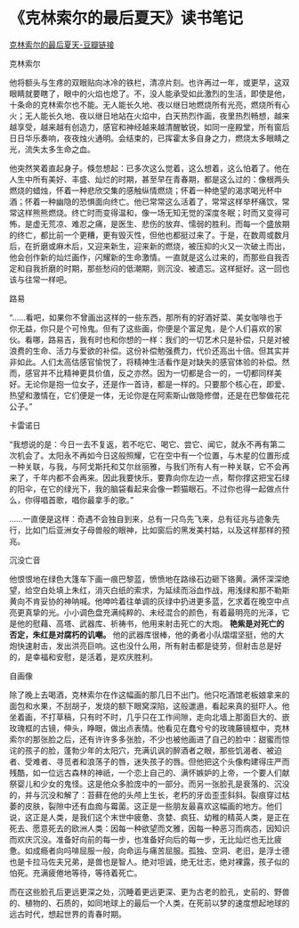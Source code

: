 # 《克林索尔的最后夏天》读书笔记
[克林索尔的最后夏天-豆瓣链接](https://book.douban.com/subject/30389968/)

克林索尔

他将额头与生疼的双眼贴向冰冷的铁栏，清凉片刻。也许再过一年，或更早，这双眼睛就要瞎了，眼中的火焰也熄了。不，没人能承受如此激烈的生活，即使是他，十条命的克林索尔也不能。无人能长久地、夜以继日地燃烧所有光亮，燃烧所有心火；无人能长久地、夜以继日地站在火焰中，白天热烈作画，夜里热烈畅想，越来越享受，越来越有创造力，感官和神经越来越清醒敏锐，如同一座殿堂，所有窗后日日华乐奏响，夜夜烛火通明。会结束的，已挥霍太多自身之力，燃烧太多眼睛之光，流失太多生命之血。

他突然笑着直起身子。倏忽想起：已多次这么觉着，这么想着，这么怕着了。他在人生中所有美好、丰盛、灿烂的时期，甚至早在青春期，都是这么过的：像根两头燃烧的蜡烛，怀着一种悲欣交集的感触纵情燃烧；怀着一种绝望的渴求喝光杯中酒；怀着一种幽隐的恐惧面向终亡。他已常常这么活着了，常常这样举杯痛饮，常常这样熊熊燃烧。终亡时而变得温和，像一场无知无觉的深度冬眠；时而又变得可怖，是虚无荒凉、难忍之痛，是医生、悲伤的放弃、懦弱的胜利。而每一个盛放期的终亡，都比前一个更糟，更有毁灭性，但他也都挺过来了。于是，在数周或数月后，在折磨或麻木后，又迎来新生，迎来新的燃烧，被压抑的火又一次破土而出，他会创作新的灿烂画作，闪耀新的生命激情。一直就是这么过来的，而那些自我否定和自我折磨的时期，那些愁闷的低潮期，则沉没、被遗忘。这样挺好。这一回也该与往常一样吧。

路易

“……看吧，如果你不曾画出这样的一些东西，那所有的好酒好菜、美女咖啡也于你无益，你只是个可怜鬼。但有了这些画，你便是个富足鬼，是个人们喜欢的家伙。看哪，路易吉，我有时也和你想的一样：我们的一切艺术只是补偿，只是对被浪费的生命、活力与爱欲的补偿。这份补偿勉强费力，代价还高出十倍。但其实并非如此。人们太高估感官愉悦了，将精神生活看作是对缺失的感官体验的补偿。然而，感官并不比精神更具价值，反之亦然。因为一切都是合一的，一切都同样美好。无论你是抱一位女子，还是作一首诗，都是一样的。只要那个核心在，即爱、热望和激情在，它们便是一体，无论你是在阿索斯山做隐修僧，还是在巴黎做花花公子。”

卡雷诺日

“我想说的是：今日一去不复返，若不吃它、喝它、尝它、闻它，就永不再有第二次机会了。太阳永不再如今日这般照耀，它在空中有一个位置，与木星的位置形成一种关联，与我，与阿戈斯托和艾尔丝丽雅，与我们所有人有一种关联，它不会再来了，千年内都不会再来。因此我要快乐，要靠向你左边一点，帮你撑这把宝石绿的阳伞，在它的绿光下，我的脑袋看起来会像一颗猫眼石。不过你也得一起做点什么，你得唱首歌，唱你最拿手的歌。”

……一直便是这样：奇遇不会独自到来，总有一只鸟先飞来，总有征兆与迹象先行，比如门后亚洲女子母兽般的眼神，比如窗后的黑发美村姑，以及这样那样的预兆。

沉没亡音

他恨恨地在绿色大篷车下画一痕巴黎蓝，愤愤地在路缘石边砸下铬黄。满怀深深绝望，给空白处填上朱红，消灭白纸的索求，为延续而浴血作战，用浅绿和那不勒斯黄向不肯妥协的神呐喊。他呻吟着往单调的灰绿中扔进更多蓝，乞求着在晚空中点亮更真挚的光。小小调色盘充满纯粹的、未经混合的颜色，有着最明亮的光泽，它是他的慰藉、高塔、武器库、祈祷书，他用来射击死亡的大炮。 **艳紫是对死亡的否定，朱红是对腐朽的讥嘲。** 他的武器库很棒，他的勇者小队熠熠坚挺，他的大炮快速射击，发出洪亮巨响。这也没什么用，所有射击都是徒劳，但射击总是好的，是幸福和安慰，是活着，是欢庆胜利。

自画像

除了晚上去喝酒，克林索尔在作这幅画的那几日不出门。他只吃酒馆老板娘拿来的面包和水果，不刮胡子，发烧的额下眼窝深陷，这般邋遢，看起来真的挺吓人。他坐着画，不打草稿，只有时不时，几乎只在工作间隙，走向北墙上那面巨大的、嵌玫瑰框的古镜，伸头，睁眼，做出点表情。他看见在蠢兮兮的玫瑰藤镜框中，克林索尔的那张脸之后，还有许许多多张脸，不少也被他画进了自己的脸中：甜蜜而惊诧的孩子的脸，蓬勃少年的太阳穴，充满讥讽的醉酒者之眼，那些饥渴者、被迫者、受难者、寻觅者和浪荡子的唇，迷失孩子的唇。但他把这个头像构建得庄严而残酷，如一位远古森林的神祇，一个恋上自己的、满怀嫉妒的上帝，一个要人们献祭婴儿和少女的鬼怪。这是他众多脸庞中的一部分。而另一张脸孔是衰落的、沉没的，并与沉没和解了：苔藓在他的头颅上生长，老朽的牙齿歪歪斜斜。裂痕穿过枯萎的皮肤，裂隙中还有血痂与霉菌。这正是一些朋友最喜欢这幅画的地方。他们说，这正是人类，是我们这个末世中疲惫、贪婪、疯狂、幼稚的精英人类，是正在死去、愿意死去的欧洲人类：因每一种欲望而文雅，因每一种恶习而病态，因知识而欢庆沉没。准备好向前的每一步，也准备好向后的每一步，无比灿烂也无比疲惫。如成瘾者向吗啡屈服一般，向命运与痛苦屈服。孤独、空洞、老旧，是浮士德也是卡拉马佐夫兄弟，是兽也是智人。绝对坦诚，绝无壮志，绝对裸露，孩子似的怕死。充满疲倦地等待，等待着死亡。

而在这些脸孔后更远更深之处，沉睡着更远更深、更为古老的脸孔，史前的、野兽的、植物的、石质的，如同地球上的最后一个人类，在死前以梦的速度想起地球的远古时代，想起世界的青春时期。
